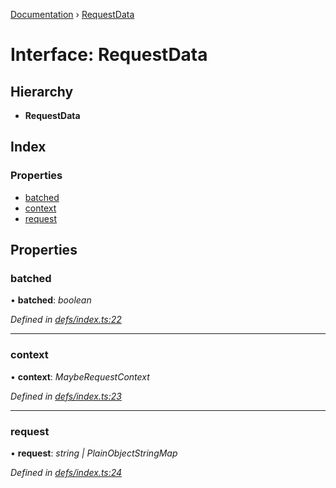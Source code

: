 [Documentation](../README.md) › [RequestData](requestdata.md)

# Interface: RequestData

## Hierarchy

* **RequestData**

## Index

### Properties

* [batched](requestdata.md#batched)
* [context](requestdata.md#context)
* [request](requestdata.md#request)

## Properties

###  batched

• **batched**: *boolean*

*Defined in [defs/index.ts:22](https://github.com/badbatch/graphql-box/blob/cbed108/packages/server/src/defs/index.ts#L22)*

___

###  context

• **context**: *MaybeRequestContext*

*Defined in [defs/index.ts:23](https://github.com/badbatch/graphql-box/blob/cbed108/packages/server/src/defs/index.ts#L23)*

___

###  request

• **request**: *string | PlainObjectStringMap*

*Defined in [defs/index.ts:24](https://github.com/badbatch/graphql-box/blob/cbed108/packages/server/src/defs/index.ts#L24)*
